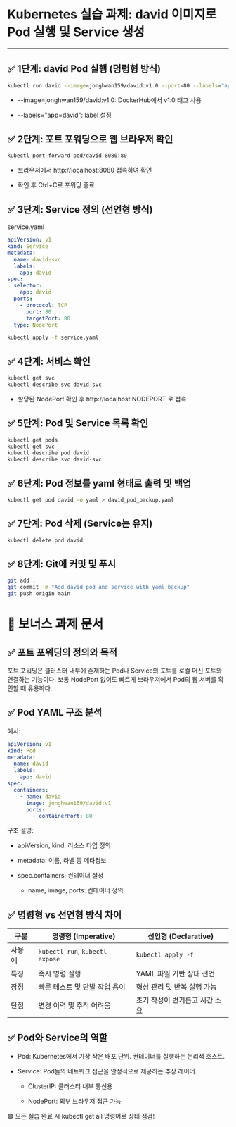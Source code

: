 # Kubernetes 실습 과제: david 이미지로 Pod 실행 및 Service 생성

---

## ✅ 1단계: david Pod 실행 (명령형 방식)

```bash
kubectl run david --image=jonghwan159/david:v1.0 --port=80 --labels="app=david"
```
- --image=jonghwan159/david:v1.0: DockerHub에서 v1.0 태그 사용

- --labels="app=david": label 설정

## ✅ 2단계: 포트 포워딩으로 웹 브라우저 확인
```bash
kubectl port-forward pod/david 8080:80
```
- 브라우저에서 http://localhost:8080 접속하여 확인

- 확인 후 Ctrl+C로 포워딩 종료

## ✅ 3단계: Service 정의 (선언형 방식)
service.yaml
```yaml
apiVersion: v1
kind: Service
metadata:
  name: david-svc
  labels:
    app: david
spec:
  selector:
    app: david
  ports:
    - protocol: TCP
      port: 80
      targetPort: 80
  type: NodePort
  ```
```bash
kubectl apply -f service.yaml
```
## ✅ 4단계: 서비스 확인
```bash
kubectl get svc
kubectl describe svc david-svc
```
- 할당된 NodePort 확인 후 http://localhost:NODEPORT 로 접속

## ✅ 5단계: Pod 및 Service 목록 확인
```bash
kubectl get pods
kubectl get svc
kubectl describe pod david
kubectl describe svc david-svc
```
## ✅ 6단계: Pod 정보를 yaml 형태로 출력 및 백업
``` bash
kubectl get pod david -o yaml > david_pod_backup.yaml
```
## ✅ 7단계: Pod 삭제 (Service는 유지)
```bash
kubectl delete pod david
```
## ✅ 8단계: Git에 커밋 및 푸시
```bash
git add .
git commit -m "Add david pod and service with yaml backup"
git push origin main
```

# 🎁 보너스 과제 문서

## ✅ 포트 포워딩의 정의와 목적
포트 포워딩은 클러스터 내부에 존재하는 Pod나 Service의 포트를 로컬 머신 포트와 연결하는 기능이다.
보통 NodePort 없이도 빠르게 브라우저에서 Pod의 웹 서버를 확인할 때 유용하다.

##  ✅ Pod YAML 구조 분석
예시:

```yaml
apiVersion: v1
kind: Pod
metadata:
  name: david
  labels:
    app: david
spec:
  containers:
    - name: david
      image: jonghwan159/david:v1
      ports:
        - containerPort: 80
```
구조 설명:

- apiVersion, kind: 리소스 타입 정의

- metadata: 이름, 라벨 등 메타정보

- spec.containers: 컨테이너 설정

    - name, image, ports: 컨테이너 정의

## ✅ 명령형 vs 선언형 방식 차이
| 구분      | 명령형 (Imperative)             | 선언형 (Declarative)            |
|-----------|----------------------------------|----------------------------------|
| 사용 예   | `kubectl run`, `kubectl expose` | `kubectl apply -f`              |
| 특징      | 즉시 명령 실행                   | YAML 파일 기반 상태 선언        |
| 장점      | 빠른 테스트 및 단발 작업 용이    | 형상 관리 및 반복 실행 가능     |
| 단점      | 변경 이력 및 추적 어려움         | 초기 작성이 번거롭고 시간 소요  |


## ✅ Pod와 Service의 역할
- Pod: Kubernetes에서 가장 작은 배포 단위. 컨테이너를 실행하는 논리적 호스트.

- Service: Pod들의 네트워크 접근을 안정적으로 제공하는 추상 레이어.

    - ClusterIP: 클러스터 내부 통신용

    - NodePort: 외부 브라우저 접근 가능

🟢 모든 실습 완료 시 kubectl get all 명령어로 상태 점검!
